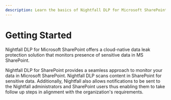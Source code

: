 ```yaml
---
description: Learn the basics of Nightfall DLP for Microsoft SharePoint
---
```


# Getting Started

Nightfall DLP for Microsoft SharePoint offers a cloud-native data leak protection solution that monitors presence of sensitive data in MS SharePoint.&#x20;

Nightfall DLP for SharePoint provides a seamless approach to monitor your data in Microsoft SharePoint. Nightfall DLP scans content in SharePoint for sensitive data. Additionally, Nightfall also allows notifications to be sent to the Nightfall administrators and SharePoint users thus enabling them to take follow up steps in alignment with the organization's requirements.&#x20;



